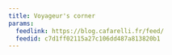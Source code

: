 ```yaml
---
title: Voyageur's corner
params:
  feedlink: https://blog.cafarelli.fr/feed/
  feedid: c7d1ff02115a27c106dd487a813820b1
---
```

